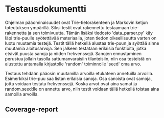 # Testausdokumentti

Ohjelman pääominaisuudet ovat Trie-tietorakenteen ja Markovin ketjun toteutuksen ympärillä. Siksi testit ovat rakennettu testaamaan trie-rakennetta ja sen toimivuutta. Tämän lisäksi tiedosto 'data_parser.py' käy läpi trie-puulle syötettävää materiaalia, joten tiedon oikeellisuutta varten on luotu muutamia testejä. Testit tällä hetkellä alustaa trie-puun ja syöttää sinne muutamia aloitusarvoja. Sen jälkeen testataan erilaisia funktioita, jotka etsivät puusta sanoja ja niiden frekvenssejä. Sanojen ennustaminen perustuu jollain tasolla sattumanvaraisiin tilanteisiin, niin osa testeistä on alustettu antamalla kirjastolle 'random' toiminnolle 'seed' oma arvo.  

Testaus tehdään pääosin muutamilla arvoilla etukäteen annetuilla arvoilla. Esimerkiksi trie-puu saa listan erilaisia sanoja. Osa sanoista ovat samoja, jotta voidaan testata frekvenssejä. Koska arvot ovat aina samat ja random.seed:lle on annettu arvo, niin testit voidaan tällä hetkellä toistaa aina samoilla arvoilla. 

## Coverage-report

